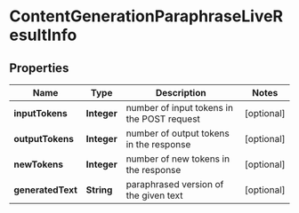 # ContentGenerationParaphraseLiveResultInfo


## Properties

| Name | Type | Description | Notes |
|------------ | ------------- | ------------- | -------------|
**inputTokens** | **Integer** | number of input tokens in the POST request |[optional]|
**outputTokens** | **Integer** | number of output tokens in the response |[optional]|
**newTokens** | **Integer** | number of new tokens in the response |[optional]|
**generatedText** | **String** | paraphrased version of the given text |[optional]|
